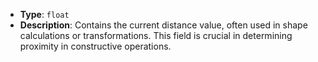 - **Type**: `float`
- **Description**: Contains the current distance value, often used in shape calculations or transformations. This field is crucial in determining proximity in constructive operations.